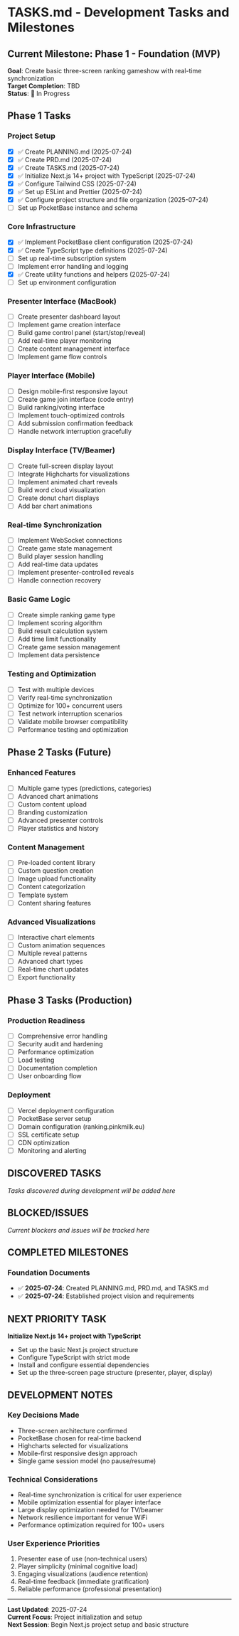 # TASKS.md - Development Tasks and Milestones

## Current Milestone: Phase 1 - Foundation (MVP)

**Goal**: Create basic three-screen ranking gameshow with real-time synchronization  
**Target Completion**: TBD  
**Status**: 🔄 In Progress

## Phase 1 Tasks

### Project Setup
- [x] ✅ Create PLANNING.md (2025-07-24)
- [x] ✅ Create PRD.md (2025-07-24)
- [x] ✅ Create TASKS.md (2025-07-24)
- [x] ✅ Initialize Next.js 14+ project with TypeScript (2025-07-24)
- [x] ✅ Configure Tailwind CSS (2025-07-24)
- [x] ✅ Set up ESLint and Prettier (2025-07-24)
- [x] ✅ Configure project structure and file organization (2025-07-24)
- [ ] Set up PocketBase instance and schema

### Core Infrastructure
- [x] ✅ Implement PocketBase client configuration (2025-07-24)
- [x] ✅ Create TypeScript type definitions (2025-07-24)
- [ ] Set up real-time subscription system
- [ ] Implement error handling and logging
- [x] ✅ Create utility functions and helpers (2025-07-24)
- [ ] Set up environment configuration

### Presenter Interface (MacBook)
- [ ] Create presenter dashboard layout
- [ ] Implement game creation interface
- [ ] Build game control panel (start/stop/reveal)
- [ ] Add real-time player monitoring
- [ ] Create content management interface
- [ ] Implement game flow controls

### Player Interface (Mobile)
- [ ] Design mobile-first responsive layout
- [ ] Create game join interface (code entry)
- [ ] Build ranking/voting interface
- [ ] Implement touch-optimized controls
- [ ] Add submission confirmation feedback
- [ ] Handle network interruption gracefully

### Display Interface (TV/Beamer)
- [ ] Create full-screen display layout
- [ ] Integrate Highcharts for visualizations
- [ ] Implement animated chart reveals
- [ ] Build word cloud visualization
- [ ] Create donut chart displays
- [ ] Add bar chart animations

### Real-time Synchronization
- [ ] Implement WebSocket connections
- [ ] Create game state management
- [ ] Build player session handling
- [ ] Add real-time data updates
- [ ] Implement presenter-controlled reveals
- [ ] Handle connection recovery

### Basic Game Logic
- [ ] Create simple ranking game type
- [ ] Implement scoring algorithm
- [ ] Build result calculation system
- [ ] Add time limit functionality
- [ ] Create game session management
- [ ] Implement data persistence

### Testing and Optimization
- [ ] Test with multiple devices
- [ ] Verify real-time synchronization
- [ ] Optimize for 100+ concurrent users
- [ ] Test network interruption scenarios
- [ ] Validate mobile browser compatibility
- [ ] Performance testing and optimization

## Phase 2 Tasks (Future)

### Enhanced Features
- [ ] Multiple game types (predictions, categories)
- [ ] Advanced chart animations
- [ ] Custom content upload
- [ ] Branding customization
- [ ] Advanced presenter controls
- [ ] Player statistics and history

### Content Management
- [ ] Pre-loaded content library
- [ ] Custom question creation
- [ ] Image upload functionality
- [ ] Content categorization
- [ ] Template system
- [ ] Content sharing features

### Advanced Visualizations
- [ ] Interactive chart elements
- [ ] Custom animation sequences
- [ ] Multiple reveal patterns
- [ ] Advanced chart types
- [ ] Real-time chart updates
- [ ] Export functionality

## Phase 3 Tasks (Production)

### Production Readiness
- [ ] Comprehensive error handling
- [ ] Security audit and hardening
- [ ] Performance optimization
- [ ] Load testing
- [ ] Documentation completion
- [ ] User onboarding flow

### Deployment
- [ ] Vercel deployment configuration
- [ ] PocketBase server setup
- [ ] Domain configuration (ranking.pinkmilk.eu)
- [ ] SSL certificate setup
- [ ] CDN optimization
- [ ] Monitoring and alerting

## DISCOVERED TASKS

*Tasks discovered during development will be added here*

## BLOCKED/ISSUES

*Current blockers and issues will be tracked here*

## COMPLETED MILESTONES

### Foundation Documents
- ✅ **2025-07-24**: Created PLANNING.md, PRD.md, and TASKS.md
- ✅ **2025-07-24**: Established project vision and requirements

## NEXT PRIORITY TASK

**Initialize Next.js 14+ project with TypeScript**
- Set up the basic Next.js project structure
- Configure TypeScript with strict mode
- Install and configure essential dependencies
- Set up the three-screen page structure (presenter, player, display)

## DEVELOPMENT NOTES

### Key Decisions Made
- Three-screen architecture confirmed
- PocketBase chosen for real-time backend
- Highcharts selected for visualizations
- Mobile-first responsive design approach
- Single game session model (no pause/resume)

### Technical Considerations
- Real-time synchronization is critical for user experience
- Mobile optimization essential for player interface
- Large display optimization needed for TV/beamer
- Network resilience important for venue WiFi
- Performance optimization required for 100+ users

### User Experience Priorities
1. Presenter ease of use (non-technical users)
2. Player simplicity (minimal cognitive load)
3. Engaging visualizations (audience retention)
4. Real-time feedback (immediate gratification)
5. Reliable performance (professional presentation)

---

**Last Updated**: 2025-07-24  
**Current Focus**: Project initialization and setup  
**Next Session**: Begin Next.js project setup and basic structure

